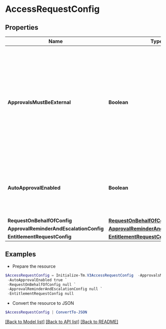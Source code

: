 # AccessRequestConfig
## Properties

Name | Type | Description | Notes
------------ | ------------- | ------------- | -------------
**ApprovalsMustBeExternal** | **Boolean** | If this is true, approvals must be processed by an external system. Also, if this is true, it blocks Request Center access requests and returns an error for any user who isn&#39;t an org admin. | [optional] [default to $false]
**AutoApprovalEnabled** | **Boolean** | If this is true and the requester and reviewer are the same, the request is automatically approved. | [optional] [default to $false]
**RequestOnBehalfOfConfig** | [**RequestOnBehalfOfConfig**](RequestOnBehalfOfConfig.md) |  | [optional] 
**ApprovalReminderAndEscalationConfig** | [**ApprovalReminderAndEscalationConfig**](ApprovalReminderAndEscalationConfig.md) |  | [optional] 
**EntitlementRequestConfig** | [**EntitlementRequestConfig**](EntitlementRequestConfig.md) |  | [optional] 

## Examples

- Prepare the resource
```powershell
$AccessRequestConfig = Initialize-Tm.V3AccessRequestConfig  -ApprovalsMustBeExternal true `
 -AutoApprovalEnabled true `
 -RequestOnBehalfOfConfig null `
 -ApprovalReminderAndEscalationConfig null `
 -EntitlementRequestConfig null
```

- Convert the resource to JSON
```powershell
$AccessRequestConfig | ConvertTo-JSON
```

[[Back to Model list]](../README.md#documentation-for-models) [[Back to API list]](../README.md#documentation-for-api-endpoints) [[Back to README]](../README.md)

